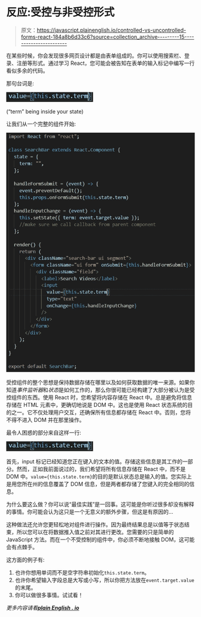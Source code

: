 # 反应:受控与非受控形式

> 原文：<https://javascript.plainenglish.io/controlled-vs-uncontrolled-forms-react-184a8b6d33c6?source=collection_archive---------15----------------------->

在某些时候，你会发现很多网页设计都是由表单组成的。你可以使用搜索栏、登录、注册等形式。通过学习 React，您可能会被告知在表单的输入标记中编写一行看似多余的代码。

那句台词是:

![](img/1f52e7b7939818a106c10b55e895ed7d.png)

(“term” being inside your state)

让我们从一个完整的组件开始:

![](img/0da27989913034e7caf06d22134e34b4.png)

受控组件的整个思想是保持数据存储在哪里以及如何获取数据的唯一来源。如果你知道*事件监听器*和*状态*是如何工作的，那么你很可能已经构建了大部分被认为是受控组件的东西。使用 React 时，您希望将内容存储在 React 中。总是避免将信息存储在 HTML 元素中，更确切地说是 DOM 中。这也是使用 React 状态系统的目的之一。它不仅处理用户交互，还确保所有信息都存储在 React 中。否则，您将不得不进入 DOM 并在那里操作。

最令人困惑的部分来自这样一行:

![](img/1f52e7b7939818a106c10b55e895ed7d.png)

首先，input 标记已经知道您正在键入的文本的值。存储这些信息是其工作的一部分。然而，正如我前面说过的，我们希望将所有信息存储在 React 中，而不是 DOM 中。`value={this.state.term}`的目的是默认状态总是输入的值。您实际上是用您所在州的信息覆盖了 DOM 信息，但是两者都存储了您键入的完全相同的信息。

为什么要这么做？你可以说“最佳实践”是一回事。这可能是你听过很多却没有解释的事情。你可能会认为这只是一个无意义的额外步骤，但这是有原因的…

这种做法还允许您更轻松地对组件进行操作。因为最终结果总是以值等于状态结束，所以您可以在将数据推入值之前对其进行更改。您需要的只是简单的 JavaScript 方法。而在一个不受控制的组件中，你必须不断地接触 DOM，这可能会有点棘手。

这方面的例子有:

1.  也许你想用单词而不是空字符串初始化`this.state.term`。
2.  也许你希望输入字段总是大写或小写，所以你把方法放在`event.target.value`的末尾。
3.  你可以做很多事情。试试看！

*更多内容请看*[***plain English . io***](http://plainenglish.io/)